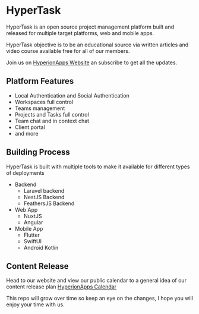 # HyperTask
HyperTask is an open source project management platform built and released for multiple target platforms, web and mobile apps.

HyperTask objective is to be an educational source via written articles and video course available free for all of our members.

Join us on [HyperionApps Website](https://hyperionapps.com) an subscribe to get all the updates.

## Platform Features
- Local Authentication and Social Authentication
- Workspaces full control
- Teams management
- Projects and Tasks full control
- Team chat and in context chat
- Client portal
- and more

## Building Process

HyperTask is built with multiple tools to make it available for different types of deployments
- Backend
  - Laravel backend
  - NestJS Backend
  - FeathersJS Backend
- Web App
  - NuxtJS
  - Angular  
- Mobile App
  - Flutter
  - SwiftUI
  - Android Kotlin 

## Content Release
Head to our website and view our public calendar to a general idea of our content release plan
[HyperionApps Calendar](https://hyperioapps.com/hyperionapps-calendar)

This repo will grow over time so keep an eye on the changes, I hope you will enjoy your time with us.
